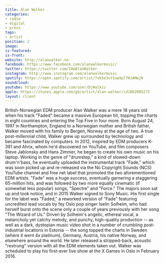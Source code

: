 ```yaml
---
title: Alan Walker
categories:
- radio
- digital
- press
tags:
- artist
position: 2
image:
is-featured:
is-front:
website: http://alanwalker.no
facebook: https://www.facebook.com/alanwalkermusic/
twitter: https://twitter.com/IAmAlanWalker
instagram: http://www.instagram.com/alanwalkermusic
spotify: https://open.spotify.com/artist/7vk5e3vY1uw9plTHJAMwjN
soundcloud:
youtube: https://www.youtube.com/user/DjWalkzz
apple: https://itunes.apple.com/gb/artist/alan-walker/id1062085272
layout: client
---
```


British-Norwegian EDM producer Alan Walker was a mere 18 years old when his track "Faded" became a massive European hit, topping the charts in eight countries and entering the Top Five in four more. Born August 24, 1997 in Northampton, England to a Norwegian mother and British father, Walker moved with his family to Bergen, Norway at the age of two. A true post-millennial child, Walker grew up surrounded by technology and became fascinated by computers. In 2012, inspired by EDM producers K-391 and Ahrix, whom he'd discovered on YouTube, and film composers Steve Jablonsky and Hans Zimmer, he began to create his own music on his laptop. Working in the genre of "drumstep," a kind of slowed-down drum'n'bass, he eventually uploaded the instrumental track "Fade," which was soon picked up and re-released via the No Copyright Sounds (NCS) YouTube channel and free net label that promoted the two aforementioned EDM artists. "Fade" was a huge success, eventually garnering a staggering 65-million hits, and was followed by two more equally cinematic (if somewhat less popular) songs, "Spectre" and "Force." The majors soon sat up and took notice, and in 2015 Walker signed to Sony Music. His first single for the label was "Faded," a reworked version of "Fade" featuring uncredited lead vocals by fey Oslo pop singer Iselin Solheim, who had herself burst onto the scene only a couple of years previously with her song "The Wizard of Us." Driven by Solheim's angelic, ethereal vocal, a melancholy yet catchy melody, and punchy, high-quality production -- as well as a dark, dystopian music video shot in a number of crumbling post-industrial locations in Estonia -- the song topped the charts in Sweden (where it went 4x platinum), Germany, Austria, his native Norway, and elsewhere around the world. He later released a stripped-back, acoustic "restrung" version with all the EDM elements taken out. Walker was scheduled to play his first-ever live show at the X Games in Oslo in February 2016.